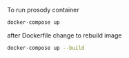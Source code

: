 To run prosody container

``` bash
docker-compose up
```

after Dockerfile change to rebuild image
``` bash
docker-compose up --build
```